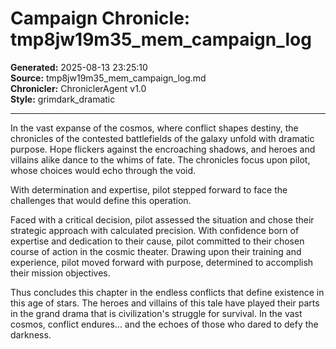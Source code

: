 # Campaign Chronicle: tmp8jw19m35_mem_campaign_log

**Generated:** 2025-08-13 23:25:10  
**Source:** tmp8jw19m35_mem_campaign_log.md  
**Chronicler:** ChroniclerAgent v1.0  
**Style:** grimdark_dramatic  

---

In the vast expanse of the cosmos, where conflict shapes destiny, the chronicles of the contested battlefields of the galaxy unfold with dramatic purpose. Hope flickers against the encroaching shadows, and heroes and villains alike dance to the whims of fate. The chronicles focus upon pilot, whose choices would echo through the void.

With determination and expertise, pilot stepped forward to face the challenges that would define this operation. 

Faced with a critical decision, pilot assessed the situation and chose their strategic approach with calculated precision. With confidence born of expertise and dedication to their cause, pilot committed to their chosen course of action in the cosmic theater. Drawing upon their training and experience, pilot moved forward with purpose, determined to accomplish their mission objectives.

Thus concludes this chapter in the endless conflicts that define existence in this age of stars. The heroes and villains of this tale have played their parts in the grand drama that is civilization's struggle for survival. In the vast cosmos, conflict endures... and the echoes of those who dared to defy the darkness.